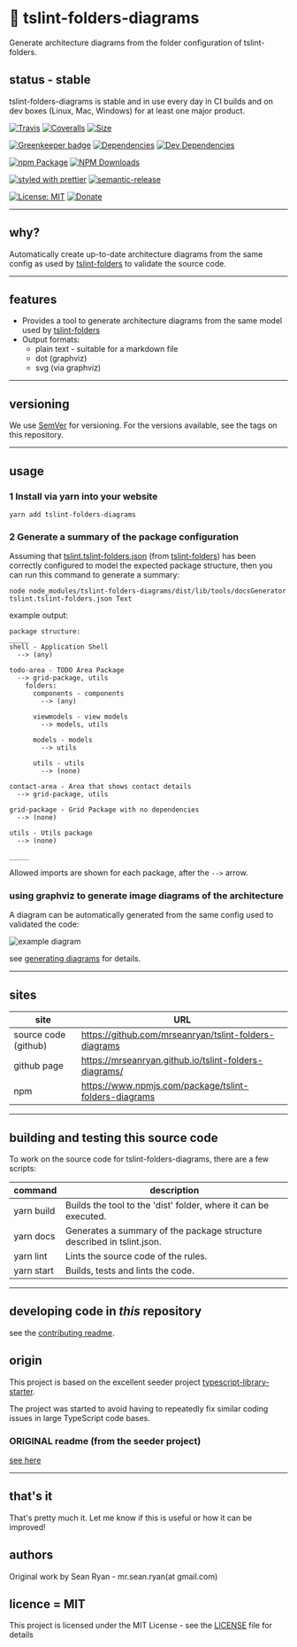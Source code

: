 # :file_folder: tslint-folders-diagrams

Generate architecture diagrams from the folder configuration of tslint-folders.

## status - stable

tslint-folders-diagrams is stable and in use every day in CI builds and on dev boxes (Linux, Mac, Windows) for at least one major product.

[![Travis](https://img.shields.io/travis/mrseanryan/tslint-folders-diagrams.svg)](https://travis-ci.org/mrseanryan/tslint-folders-diagrams)
[![Coveralls](https://img.shields.io/coveralls/mrseanryan/tslint-folders-diagrams.svg)](https://coveralls.io/github/mrseanryan/tslint-folders-diagrams)
[![Size](https://packagephobia.now.sh/badge?p=tslint-folders-diagrams)](https://packagephobia.now.sh/result?p=tslint-folders-diagrams)

[![Greenkeeper badge](https://badges.greenkeeper.io/mrseanryan/tslint-folders-diagrams.svg)](https://greenkeeper.io/)
[![Dependencies](https://david-dm.org/mrseanryan/tslint-folders-diagrams.svg)](https://david-dm.org/mrseanryan/tslint-folders-diagrams)
[![Dev Dependencies](https://david-dm.org/mrseanryan/tslint-folders-diagrams/dev-status.svg)](https://david-dm.org/mrseanryan/tslint-folders-diagrams?type=dev)

[![npm Package](https://img.shields.io/npm/v/tslint-folders-diagrams.svg?style=flat-square)](https://www.npmjs.org/package/tslint-folders-diagrams)
[![NPM Downloads](https://img.shields.io/npm/dm/tslint-folders-diagrams.svg)](https://npmjs.org/package/tslint-folders-diagrams)

[![styled with prettier](https://img.shields.io/badge/styled_with-prettier-ff69b4.svg)](https://github.com/prettier/prettier)
[![semantic-release](https://img.shields.io/badge/%20%20%F0%9F%93%A6%F0%9F%9A%80-semantic--release-e10079.svg)](https://github.com/semantic-release/semantic-release)

[![License: MIT](https://img.shields.io/badge/License-MIT-yellow.svg)](https://opensource.org/licenses/MIT)
[![Donate](https://img.shields.io/badge/donate-paypal-blue.svg)](https://paypal.me/mrseanryan)

---

## why?

Automatically create up-to-date architecture diagrams from the same config as used by [tslint-folders](https://github.com/mrseanryan/tslint-folders) to validate the source code.

---

## features

-   Provides a tool to generate architecture diagrams from the same model used by [tslint-folders](https://github.com/mrseanryan/tslint-folders)
-   Output formats:
    -   plain text - suitable for a markdown file
    -   dot (graphviz)
    -   svg (via graphviz)

---

## versioning

We use [SemVer](https://semver.org) for versioning. For the versions available, see the tags on this repository.

---

## usage

### 1 Install via yarn into your website

```
yarn add tslint-folders-diagrams
```

### 2 Generate a summary of the package configuration

Assuming that [tslint.tslint-folders.json](./tslint.tslint-folders.json) (from [tslint-folders](https://github.com/mrseanryan/tslint-folders)) has been correctly configured to model the expected package structure, then you can run this command to generate a summary:

```
node node_modules/tslint-folders-diagrams/dist/lib/tools/docsGenerator tslint.tslint-folders.json Text
```

example output:

```
package structure:
_____
shell - Application Shell
  --> (any)

todo-area - TODO Area Package
  --> grid-package, utils
    folders:
      components - components
        --> (any)

      viewmodels - view models
        --> models, utils

      models - models
        --> utils

      utils - utils
        --> (none)

contact-area - Area that shows contact details
  --> grid-package, utils

grid-package - Grid Package with no dependencies
  --> (none)

utils - Utils package
  --> (none)

_____
```

Allowed imports are shown for each package, after the `-->` arrow.

### using graphviz to generate image diagrams of the architecture

A diagram can be automatically generated from the same config used to validated the code:

![example diagram](https://github.com/mrseanryan/tslint-folders-diagrams/blob/master/static/images/example_diagram_from_Dot_output.png?raw=true)

see [generating diagrams](https://github.com/mrseanryan/tslint-folders-diagrams/blob/master/readme.generating-diagram-images.md) for details.

---

## sites

| site                 | URL                                                   |
| -------------------- | ----------------------------------------------------- |
| source code (github) | https://github.com/mrseanryan/tslint-folders-diagrams |
| github page          | https://mrseanryan.github.io/tslint-folders-diagrams/ |
| npm                  | https://www.npmjs.com/package/tslint-folders-diagrams |

---

## building and testing this source code

To work on the source code for tslint-folders-diagrams, there are a few scripts:

| command    | description                                                            |
| ---------- | ---------------------------------------------------------------------- |
| yarn build | Builds the tool to the 'dist' folder, where it can be executed.        |
| yarn docs  | Generates a summary of the package structure described in tslint.json. |
| yarn lint  | Lints the source code of the rules.                                    |
| yarn start | Builds, tests and lints the code.                                      |

---

## developing code in _this_ repository

see the [contributing readme](CONTRIBUTING.md).

## origin

This project is based on the excellent seeder project [typescript-library-starter](https://github.com/alexjoverm/typescript-library-starter).

The project was started to avoid having to repeatedly fix similar coding issues in large TypeScript code bases.

### ORIGINAL readme (from the seeder project)

[see here](https://github.com/mrseanryan/tslint-folders-diagrams/blob/master/readme.original.md)

---

## that's it

That's pretty much it. Let me know if this is useful or how it can be improved!

## authors

Original work by Sean Ryan - mr.sean.ryan(at gmail.com)

## licence = MIT

This project is licensed under the MIT License - see the [LICENSE](https://github.com/mrseanryan/tslint-folders-diagrams/blob/master/LICENSE) file for details
